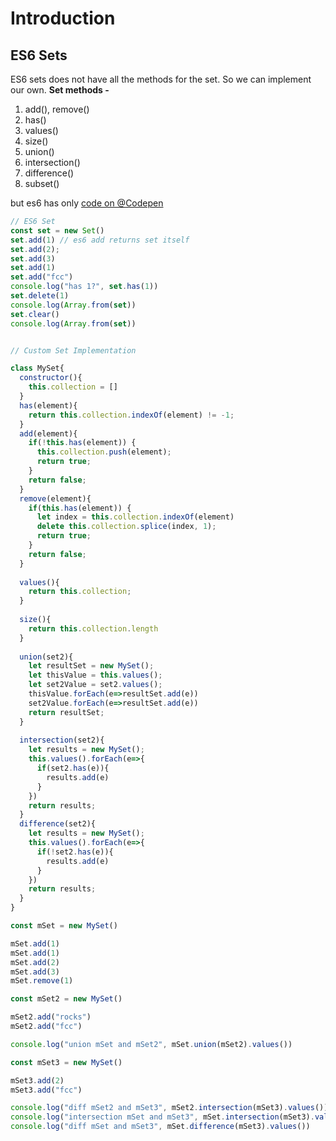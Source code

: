 # Introduction

## ES6 Sets
ES6 sets does not have all the methods for the set. So we can implement our own.
**Set methods -**
 1. add(), remove()
 2. has()
 3. values()
 4. size()
 5. union() 
 6. intersection()
 7. difference()
 8. subset()  

but es6 has only 
[code on @Codepen](https://codepen.io/shahidcodes/pen/rbxvVg)
```javascript
// ES6 Set
const set = new Set()
set.add(1) // es6 add returns set itself
set.add(2);
set.add(3)
set.add(1)
set.add("fcc")
console.log("has 1?", set.has(1))
set.delete(1)
console.log(Array.from(set))
set.clear()
console.log(Array.from(set))


// Custom Set Implementation

class MySet{
  constructor(){
    this.collection = []
  }
  has(element){
    return this.collection.indexOf(element) != -1;
  }
  add(element){
    if(!this.has(element)) {
      this.collection.push(element);
      return true;
    }
    return false;
  }
  remove(element){
    if(this.has(element)) {
      let index = this.collection.indexOf(element)
      delete this.collection.splice(index, 1);
      return true;
    }
    return false;
  }
  
  values(){
    return this.collection;
  }
  
  size(){
    return this.collection.length
  }
  
  union(set2){
    let resultSet = new MySet();
    let thisValue = this.values();
    let set2Value = set2.values();
    thisValue.forEach(e=>resultSet.add(e))
    set2Value.forEach(e=>resultSet.add(e))
    return resultSet;
  }
  
  intersection(set2){
    let results = new MySet();
    this.values().forEach(e=>{
      if(set2.has(e)){
        results.add(e)
      }
    })
    return results;
  }
  difference(set2){
    let results = new MySet();
    this.values().forEach(e=>{
      if(!set2.has(e)){
        results.add(e)
      }
    })
    return results;
  }
}

const mSet = new MySet()

mSet.add(1)
mSet.add(1)
mSet.add(2)
mSet.add(3)
mSet.remove(1)

const mSet2 = new MySet()

mSet2.add("rocks")
mSet2.add("fcc")

console.log("union mSet and mSet2", mSet.union(mSet2).values())

const mSet3 = new MySet()

mSet3.add(2)
mSet3.add("fcc")

console.log("diff mSet2 and mSet3", mSet2.intersection(mSet3).values())
console.log("intersection mSet and mSet3", mSet.intersection(mSet3).values())
console.log("diff mSet and mSet3", mSet.difference(mSet3).values())

```
<!--stackedit_data:
eyJoaXN0b3J5IjpbLTE2MjEyNjU4NTgsMTk0NTYyNTgwMV19
-->